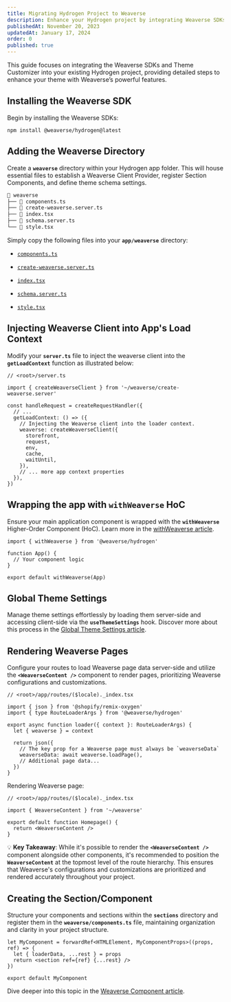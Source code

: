 ```yaml
---
title: Migrating Hydrogen Project to Weaverse
description: Enhance your Hydrogen project by integrating Weaverse SDKs and Theme Customizer.
publishedAt: November 20, 2023
updatedAt: January 17, 2024
order: 0
published: true
---
```


This guide focuses on integrating the Weaverse SDKs and Theme Customizer into your existing Hydrogen project, providing
detailed steps to enhance your theme with Weaverse’s powerful features.

## Installing the Weaverse SDK

Begin by installing the Weaverse SDKs:

```shell
npm install @weaverse/hydrogen@latest
```

## Adding the Weaverse Directory

Create a **`weaverse`** directory within your Hydrogen app folder. This will house essential files to establish a
Weaverse Client Provider, register Section Components, and define theme schema settings.

```txt
📁 weaverse
├── 📄 components.ts
├── 📄 create-weaverse.server.ts
├── 📄 index.tsx
├── 📄 schema.server.ts
└── 📄 style.tsx
```

Simply copy the following files into your **`app/weaverse`** directory:

- [`components.ts`](https://github.com/Weaverse/pilot/blob/main/app/weaverse/components.ts)

- [`create-weaverse.server.ts`](https://github.com/Weaverse/pilot/blob/main/app/weaverse/create-weaverse.server.ts)

- [`index.tsx`](https://github.com/Weaverse/pilot/blob/main/app/weaverse/index.tsx)

- [`schema.server.ts`](https://github.com/Weaverse/pilot/blob/main/app/weaverse/schema.server.ts)

- [`style.tsx`](https://github.com/Weaverse/pilot/blob/main/app/weaverse/style.tsx)

## Injecting Weaverse Client into App's Load Context

Modify your **`server.ts`** file to inject the weaverse client into the **`getLoadContext`** function as illustrated
below:

```tsx
// <root>/server.ts

import { createWeaverseClient } from '~/weaverse/create-weaverse.server'

const handleRequest = createRequestHandler({
  // ...
  getLoadContext: () => ({
    // Injecting the Weaverse client into the loader context.
    weaverse: createWeaverseClient({
      storefront,
      request,
      env,
      cache,
      waitUntil,
    }),
    // ... more app context properties
  }),
})
```

## Wrapping the app with `withWeaverse` HoC

Ensure your main application component is wrapped with the **`withWeaverse`** Higher-Order Component (HoC). Learn more
in the [withWeaverse article](/docs/api/with-weaverse).

```tsx
import { withWeaverse } from '@weaverse/hydrogen'

function App() {
  // Your component logic
}

export default withWeaverse(App)
```

## Global Theme Settings

Manage theme settings effortlessly by loading them server-side and accessing client-side via the **`useThemeSettings`**
hook. Discover more about this process in
the [Global Theme Settings article](/docs/guides/global-theme-settings).

## Rendering Weaverse Pages

Configure your routes to load Weaverse page data server-side and utilize the **`<WeaverseContent />`** component to
render pages, prioritizing Weaverse configurations and customizations.

```tsx
// <root>/app/routes/($locale)._index.tsx

import { json } from '@shopify/remix-oxygen'
import { type RouteLoaderArgs } from '@weaverse/hydrogen'

export async function loader({ context }: RouteLoaderArgs) {
  let { weaverse } = context

  return json({
    // The key prop for a Weaverse page must always be `weaverseData`
    weaverseData: await weaverse.loadPage(),
    // Additional page data...
  })
}
```

Rendering Weaverse page:

```tsx
// <root>/app/routes/($locale)._index.tsx

import { WeaverseContent } from '~/weaverse'

export default function Homepage() {
  return <WeaverseContent />
}
```

💡 **Key Takeaway**: While it's possible to render the **`<WeaverseContent />`** component alongside other components,
it's recommended to position the **`WeaverseContent`** at the topmost level of the route hierarchy. This ensures that
Weaverse's configurations and customizations are prioritized and rendered accurately throughout your project.

## Creating the Section/Component

Structure your components and sections within the **`sections`** directory and register them in the
**`weaverse/components.ts`** file, maintaining organization and clarity in your project structure.

```tsx
let MyComponent = forwardRef<HTMLElement, MyComponentProps>((props, ref) => {
  let { loaderData, ...rest } = props
  return <section ref={ref} {...rest} />
})

export default MyComponent
```

Dive deeper into this topic in
the [Weaverse Component article](/docs/guides/weaverse-component).
